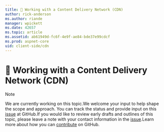 ```yaml
---
title: 🔧 Working with a Content Delivery Network (CDN)
author: rick-anderson
ms.author: riande
manager: wpickett
ms.date: 42657
ms.topic: article
ms.assetid: ab61949d-fc6f-4e9f-ae84-bde37e99cdcf
ms.prod: aspnet-core
uid: client-side/cdn
---
```

# 🔧 Working with a Content Delivery Network (CDN)

> [!NOTE]
> We are currently working on this topic.We welcome your input to help shape the scope and approach. You can track the status and provide input on this [issue](https://github.com/aspnet/Docs/issues/102) at GitHub.If you would like to review early drafts and outlines of this topic, please leave a note with your contact information in the [issue](https://github.com/aspnet/Docs/issues/102).Learn more about how you can [contribute](https://github.com/aspnet/Docs/blob/master/CONTRIBUTING.md) on GitHub.
